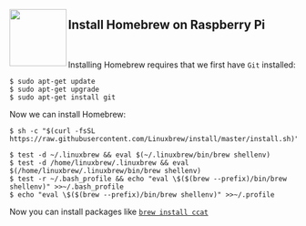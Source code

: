 <a href="https://docs.brew.sh/Homebrew-on-Linux"><img src="https://brew.sh/assets/img/linuxbrew.png" align="left" width="100px"></a>

## Install Homebrew on Raspberry Pi

<br>

Installing Homebrew requires that we first have `Git` installed:

```
$ sudo apt-get update
$ sudo apt-get upgrade
$ sudo apt-get install git
```

Now we can install Homebrew:

```
$ sh -c "$(curl -fsSL https://raw.githubusercontent.com/Linuxbrew/install/master/install.sh)"
```

```
$ test -d ~/.linuxbrew && eval $(~/.linuxbrew/bin/brew shellenv)
$ test -d /home/linuxbrew/.linuxbrew && eval $(/home/linuxbrew/.linuxbrew/bin/brew shellenv)
$ test -r ~/.bash_profile && echo "eval \$($(brew --prefix)/bin/brew shellenv)" >>~/.bash_profile
$ echo "eval \$($(brew --prefix)/bin/brew shellenv)" >>~/.profile
```

Now you can install packages like [`brew install ccat`](https://github.com/jingweno/ccat)
